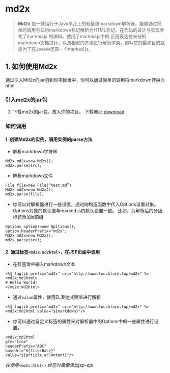 # md2x

> **Md2x** 是一款运行于Java平台上的轻量级markdown解析器，能够通过简单的调用方式将markdown标记解析为HTML标记。在代码的设计与实现参考了marked.js 的源码，使用了marked.js中的 正则表达式来分析markdown文档进行，以及相似的方法进行解析渲染，编写它的最初目的就是为了在Java中还原一个marked.js。

## 1. 如何使用Md2x

通过引入Md2x的jar包到你项目当中，你可以通过简单的调用将markdown转换为html

### 引入md2x的jar包
1. 下载md2x的jar包，放入你的项目。
下载地址:[download](https://github.com/touchface/md2x/releases)

### 如何调用
#### 1. 创建Md2x的实例，调用实例的parse方法
- 解析markdown字符串
~~~
Md2x md2x=new Md2x();
md2x.parse(src);
~~~

- 解析markdown文件
~~~
File file=new File(“test.md”)
Md2x md2x=new Md2x();
md2x.parse(file);
~~~

- 你可以对解析器进行一些设置，通过向构造函数中传入Options设置对象。Options对象的默认值与marked.js的默认设置一致。
比如，为解析后的分级标题添加id前缀
~~~
Options options=new Opitions();
option.headerPrefix="md2x";
Md2x md2x=new Md2x();
md2x.parse(src);
~~~


#### 2. 通过标签`<md2x:md2html>`，在JSP页面中调用
- 在标签体中输入markdown文本
~~~
<%@ taglib prefix="md2x" uri="http://www.touchface.top/md2x" %>
<md2x:md2html>
# Hello World!
</md2x:md2html>
~~~

- 通过`value`属性，使用EL表达式赋值进行解析
~~~
<%@ taglib prefix="md2x" uri="http://www.touchface.top/md2x" %>
<md2x:md2html value="${markdown}"/>
~~~
- 你可以通过自定义标签的属性来对解析器中的Options中的一些属性进行设置。
~~~
<md2x:md2html 
gfm="true"
headerPrefix="ABC"
baseUrl="${filesBase}"
value="${article.arContent}"/>
~~~
_在使用`<md2x:html/>` 标签时需要添加jsp-api_


